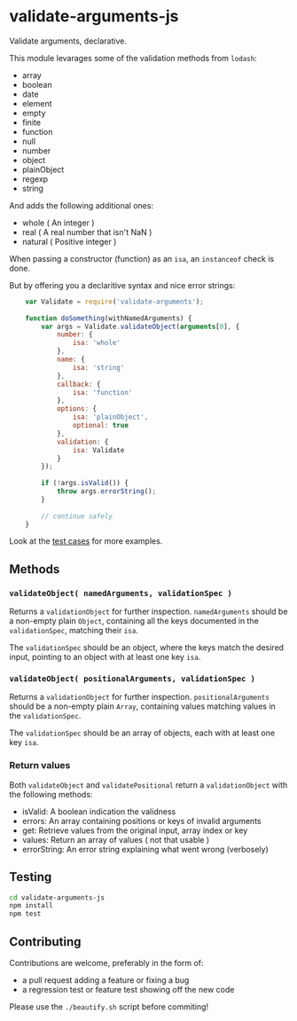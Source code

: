 validate-arguments-js
=====================

Validate arguments, declarative.

This module levarages some of the validation methods from `lodash`:

* array
* boolean
* date
* element
* empty
* finite
* function
* null
* number
* object
* plainObject
* regexp
* string

And adds the following additional ones:

* whole ( An integer )
* real ( A real number that isn't NaN )
* natural ( Positive integer )

When passing a constructor (function) as an `isa`, an `instanceof` check is done.

But by offering you a declaritive syntax and nice error strings:

```javascript
    var Validate = require('validate-arguments');
    
    function doSomething(withNamedArguments) {
        var args = Validate.validateObject(arguments[0], {
            number: {
                isa: 'whole'
            },
            name: {
                isa: 'string'
            },
            callback: {
                isa: 'function'
            },
            options: {
                isa: 'plainObject',
                optional: true
            },
            validation: {
                isa: Validate
            }
        });
    
        if (!args.isValid()) {
            throw args.errorString();
        }
    
        // continue safely
    }
```
Look at the [test cases](https://github.com/mvhenten/validate-arguments-js/blob/master/test/validate.js) for more examples.

## Methods

### `validateObject( namedArguments, validationSpec )`

Returns a `validationObject` for further inspection. `namedArguments` should be a non-empty plain `Object`, containing all the keys documented in the `validationSpec`, matching their `isa`.

The `validationSpec` should be an object, where the keys match the desired input, pointing to an object with at least one key `isa`.

### `validateObject( positionalArguments, validationSpec )`

Returns a `validationObject` for further inspection. `positionalArguments` should be a non-empty plain `Array`, containing values matching values in the `validationSpec`.

The `validationSpec` should be an array of objects, each with at least one key `isa`.

### Return values

Both `validateObject` and `validatePositional` return a `validationObject` with the following methods:

* isValid: A boolean indication the validness
* errors: An array containing positions or keys of invalid arguments
* get: Retrieve values from the original input, array index or key
* values: Return an array of values ( not that usable )
* errorString: An error string explaining what went wrong (verbosely)

## Testing

```bash
cd validate-arguments-js
npm install
npm test
```
## Contributing

Contributions are welcome, preferably in the form of:

* a pull request adding a feature or fixing a bug
* a regression test or feature test showing off the new code

Please use the `./beautify.sh` script before commiting!